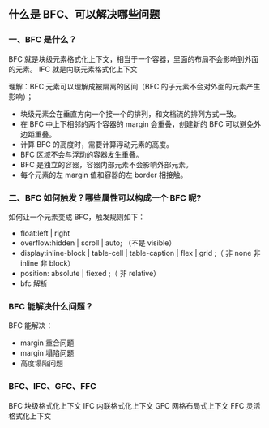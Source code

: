 ## 什么是 BFC、可以解决哪些问题

### 一、BFC 是什么？

BFC 就是块级元素格式化上下文，相当于一个容器，里面的布局不会影响到外面的元素。
IFC 就是内联元素格式化上下文

理解：BFC 元素可以理解成被隔离的区间（BFC 的子元素不会对外面的元素产生影响）；

- 块级元素会在垂直方向一个接一个的排列，和文档流的排列方式一致。
- 在 BFC 中上下相邻的两个容器的 margin 会重叠，创建新的 BFC 可以避免外边距重叠。
- 计算 BFC 的高度时，需要计算浮动元素的高度。
- BFC 区域不会与浮动的容器发生重叠。
- BFC 是独立的容器，容器内部元素不会影响外部元素。
- 每个元素的左 margin 值和容器的左 border 相接触。

### 二、BFC 如何触发？哪些属性可以构成一个 BFC 呢?

如何让一个元素变成 BFC，触发规则如下：

- float:left | right
- overflow:hidden | scroll | auto; （不是 visible）
- display:inline-block | table-cell | table-caption | flex | grid ;（ 非 none 非 inline 非 block）
- position: absolute | fiexed ;（ 非 relative）
- bfc 解析

### BFC 能解决什么问题？

BFC 能解决：

- margin 重合问题
- margin 塌陷问题
- 高度塌陷问题

### BFC、IFC、GFC、FFC

BFC 块级格式化上下文
IFC 内联格式化上下文
GFC 网格布局式上下文
FFC 灵活格式化上下文
